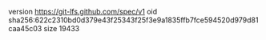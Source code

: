 version https://git-lfs.github.com/spec/v1
oid sha256:622c2310bd0d379e43f25343f25f3e9a1835ffb7fce594520d979d81caa45c03
size 19433
